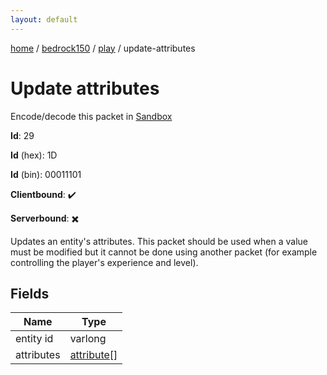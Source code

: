 ```yaml
---
layout: default
---
```


[home](/)  /  [bedrock150](/protocol/bedrock150)  /  [play](/protocol/bedrock150/play)  /  update-attributes

# Update attributes

Encode/decode this packet in [Sandbox](../../../sandbox/bedrock150#play.update_attributes)

**Id**: 29

**Id** (hex): 1D

**Id** (bin): 00011101

**Clientbound**: ✔️

**Serverbound**: ✖️

Updates an entity's attributes. This packet should be used when a value must be modified but it cannot be done using another packet (for example controlling the player's experience and level).

## Fields

Name | Type
---|---
entity id | varlong
attributes | [attribute](/protocol/bedrock150/types/attribute)[]
